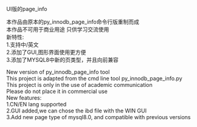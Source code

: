 UI版的page_info

本作品由原本的py_innodb_page_info命令行版重制而成
<br>本作品不可用于商业用途 只供学习交流使用
<br>新特性:
<br>1.支持中/英文
<br>2.添加了GUI,图形界面使用更方便
<br>3.添加了MYSQL8中新的页类型，并且向前兼容

New version of py_innodb_page_info tool
<br>This project is adapted from the cmd line tool py_innodb_page_info.py
<br>This project is only in the use of academic communication
<br>Please do not place it in commercial use
<br>New features:
<br>1.CN/EN lang supported
<br>2.GUI added,we can chose the ibd file with the WIN GUI
<br>3.Add new page type of mysql8.0, and compatible with previous versions
